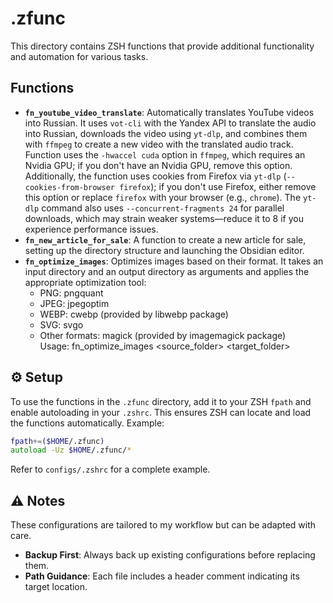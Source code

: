 # .zfunc

This directory contains ZSH functions that provide additional functionality and automation for various tasks.

## Functions

- **`fn_youtube_video_translate`**: Automatically translates YouTube videos into Russian. It uses `vot-cli` with the Yandex API to translate the audio into Russian, downloads the video using `yt-dlp`, and combines them with `ffmpeg` to create a new video with the translated audio track. Function uses the `-hwaccel cuda` option in `ffmpeg`, which requires an Nvidia GPU; if you don't have an Nvidia GPU, remove this option. Additionally, the function uses cookies from Firefox via `yt-dlp` (`--cookies-from-browser firefox`); if you don't use Firefox, either remove this option or replace `firefox` with your browser (e.g., `chrome`). The `yt-dlp` command also uses `--concurrent-fragments 24` for parallel downloads, which may strain weaker systems—reduce it to 8 if you experience performance issues.
- **`fn_new_article_for_sale`**: A function to create a new article for sale, setting up the directory structure and launching the Obsidian editor.
- **`fn_optimize_images`**: Optimizes images based on their format. It takes an input directory and an output directory as arguments and applies the appropriate optimization tool:
  - PNG: pngquant
  - JPEG: jpegoptim
  - WEBP: cwebp (provided by libwebp package)
  - SVG: svgo
  - Other formats: magick (provided by imagemagick package)<br>
  Usage: fn_optimize_images <source_folder> <target_folder>

## ⚙️ Setup
To use the functions in the `.zfunc` directory, add it to your ZSH `fpath` and enable autoloading in your `.zshrc`. This ensures ZSH can locate and load the functions automatically.
Example: 
```zsh
fpath+=($HOME/.zfunc)
autoload -Uz $HOME/.zfunc/*
```
Refer to `configs/.zshrc` for a complete example.

## ⚠️ Notes
These configurations are tailored to my workflow but can be adapted with care.
- **Backup First**: Always back up existing configurations before replacing them.
- **Path Guidance**: Each file includes a header comment indicating its target location.